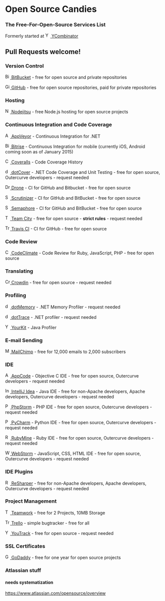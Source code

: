 # Open Source Candies
### The Free-For-Open-Source Services List

Formerly started at [<img src="https://ycombinator.com/favicon.ico" alt="YCombinator" height="16" /> YCombinator](https://news.ycombinator.com/item?id=8874227)

## Pull Requests welcome!

### Version Control
[<img src="https://bitbucket.org/favicon.ico" alt="BitBucket" height="16" /> BitBucket](https://bitbucket.org/) - free for open source and private repositories

[<img src="https://github.com/favicon.ico" alt="GitHub" height="16" /> GitHub](https://github.com/) - free for open source repositories, paid for private repositories

### Hosting
[<img src="http://opensource.nodejitsu.com/favicon.ico" alt="Nodejitsu" height="16" /> Nodejitsu](http://opensource.nodejitsu.com/) - free Node.js hosting for open source projects

### Continuous Integration and Code Coverage
[<img src="http://www.appveyor.com/site/favicon.ico" alt="AppVeyor" height="16" /> AppVeyor](http://www.appveyor.com/) - Continuous Integration for .NET

[<img src="http://www.bitrise.io/assets/favicon-c5c85d8119fa606916bf92d0e5a458a4.png" alt="Bitrise" height="16" /> Bitrise](http://www.bitrise.io/) - Continuous Integration for mobile (currently iOS, Android coming soon as of January 2015)

[<img src="https://coveralls.io/favicon.ico" alt="Coveralls" height="16" /> Coveralls](https://coveralls.io/) - Code Coverage History

[<img src="https://www.jetbrains.com/dotcover/favicon.ico" alt="dotCover" height="16" /> dotCover](https://www.jetbrains.com/dotcover/buy/choose_edition.jsp?license=OPEN_SOURCE) - .NET Code Coverage and Unit Testing - free for open source, Outercurve developers - request needed

[<img src="https://drone.io/img/favicon.ico" alt="Drone" height="16" /> Drone](https://drone.io/) - CI for GitHub and Bitbucket - free for open source

[<img src="https://scrutinizer-ci.com/favicon.ico" alt="Scrutinizer" height="16" /> Scrutinizer](https://scrutinizer-ci.com/) - CI for GitHub and BitBucket - free for open source

[<img src="https://d1dkupr86d302v.cloudfront.net/assets/favicons/favicon-ba583273b55072a62243e0fc6458af29.ico" alt="Semaphore" height="16" /> Semaphore](https://semaphoreapp.com/) - CI for GitHub and BitBucket - free for open source

[<img src="https://www.jetbrains.com/teamcity/favicon.ico" alt="Team City" height="16" /> Team City](https://www.jetbrains.com/teamcity/buy/opensource.html) - free for open source - **strict rules** - request needed

[<img src="https://travis-ci.org/favicon.ico" height="16" alt="Travis CI" /> Travis CI](https://travis-ci.org/) - CI for GitHub - free for open source

### Code Review

[<img src="https://codeclimate.com/favicon.ico" height="16" alt="CodeClimate" /> CodeClimate](https://codeclimate.com/) - Code Review for Ruby, JavaScript, PHP - free for open source

### Translating
[<img src="https://crowdin.com/favicon.ico" alt="Crowdin" height="16" /> Crowdin](https://crowdin.com/) - free for open source - request needed

### Profiling
[<img src="https://www.jetbrains.com/dotmemory/favicon.ico" alt="dotMemory" height="16" /> dotMemory](https://www.jetbrains.com/dotmemory/buy/choose_edition.jsp?license=OPEN_SOURCE) - .NET Memory Profiler - request needed

[<img src="https://www.jetbrains.com/profiler/favicon.ico" alt="dotTrace" height="16" /> dotTrace](https://www.jetbrains.com/profiler/buy/choose_edition.jsp?license=OPEN_SOURCE) - .NET profiler - request needed

[<img src="http://www.yourkit.com/favicon.ico" alt="YourKit" height="16" /> YourKit](http://www.yourkit.com/) - Java Profiler

### E-mail Sending
[<img src="http://mailchimp.com/favicon.ico" alt="MailChimp" height="16" /> MailChimp](http://mailchimp.com/) - free for 12,000 emails to 2,000 subscribers

### IDE
[<img src="https://www.jetbrains.com/objc/favicon.ico" alt="AppCode" height="16" /> AppCode](https://www.jetbrains.com/objc/buy/choose_edition.jsp?license=OPEN_SOURCE) - Objective C IDE - free for open source, Outercurve developers - request needed

[<img src="https://www.jetbrains.com/idea/favicon.ico" alt="IntelliJ Idea" height="16" /> IntelliJ Idea](https://www.jetbrains.com/idea/buy/choose_edition.jsp?license=OPEN_SOURCE) - Java IDE - free for non-Apache developers, Apache developers, Outercurve developers - request needed

[<img src="https://www.jetbrains.com/phpstorm/favicon.ico" alt="PhpStorm" height="16" /> PhpStorm](https://www.jetbrains.com/phpstorm/buy/choose_edition.jsp?license=OPEN_SOURCE) - PHP IDE - free for open source, Outercurve developers - request needed

[<img src="https://www.jetbrains.com/pycharm/favicon.ico" alt="PyCharm" height="16" /> PyCharm](https://www.jetbrains.com/pycharm/buy/choose_edition.jsp?license=OPEN_SOURCE) - Python IDE - free for open source, Outercurve developers - request needed

[<img src="https://www.jetbrains.com/ruby/favicon.ico" alt="RubyMine" height="16" /> RubyMine](https://www.jetbrains.com/ruby/buy/choose_edition.jsp?license=OPEN_SOURCE) - Ruby IDE - free for open source, Outercurve developers - request needed

[<img src="https://www.jetbrains.com/webstorm/favicon.ico" alt="WebStorm" height="16" /> WebStorm](https://www.jetbrains.com/webstorm/buy/choose_edition.jsp?license=OPEN_SOURCE) - JavaScript, CSS, HTML IDE - free for open source, Outercurve developers - request needed

### IDE Plugins
[<img src="https://www.jetbrains.com/resharper/favicon.ico" alt="ReSharper" height="16" /> ReSharper](https://www.jetbrains.com/resharper/buy/choose_edition.jsp?license=OPEN_SOURCE) - free for non-Apache developers, Apache developers, Outercurve developers - request needed

### Project Management
[<img src="https://www.teamwork.com/favicon.ico" alt="Teamwork" height="16" /> Teamwork](https://www.teamwork.com/) - free for 2 Projects, 10MB Storage

[<img src="https://trello.com/favicon.ico" alt="Trello" height="16" /> Trello](https://trello.com/) - simple bugtracker - free for all

[<img src="https://www.jetbrains.com/youtrack/favicon.ico" alt="YouTrack" height="16" /> YouTrack](https://www.jetbrains.com/youtrack/buy/open_source_incloud.jsp) - free for open source - request needed

### SSL Certificates
[<img src="https://img1.wsimg.com/assets/godaddy.ico" alt="GoDaddy" height="16" /> GoDaddy](https://godaddy.com/ssl/ssl-open-source.aspx) - free for one year for open source projects

### Atlassian stuff
#### needs systematization
https://www.atlassian.com/opensource/overview
